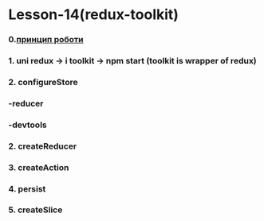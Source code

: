 # Lesson-14(redux-toolkit)

### 0.[принцип роботи](https://camo.githubusercontent.com/5aba89b6daab934631adffc1f301d17bb273268b/68747470733a2f2f73332e616d617a6f6e6177732e636f6d2f6d656469612d702e736c69642e65732f75706c6f6164732f3336343831322f696d616765732f323438343535322f415243482d5265647578322d7265616c2e676966)

### 1. uni redux -> i toolkit -> npm start (toolkit is wrapper of redux)
### 2. configureStore
###   -reducer
###   -devtools
### 2. createReducer
### 3. createAction
### 4. persist
### 5. createSlice